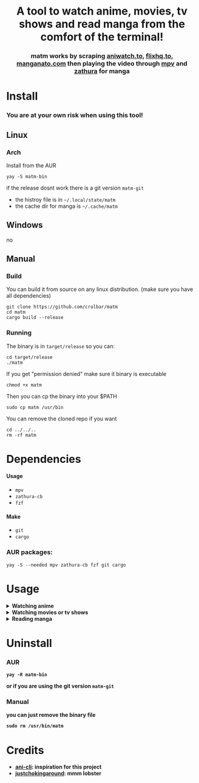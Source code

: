 <h1 align="center">
A tool to watch anime, movies, tv shows and read manga from the comfort of the terminal! 
</h1>

<h3 align="center">
    matm works by scraping 
    <a href="https://aniwatch.to">aniwatch.to</a>, 
    <a href="https://flixhq.to/">flixhq.to</a>,
    <a href="https://manganato.com/">manganato.com</a>
    then playing the video through 
    <a href="https://github.com/mpv-player/mpv">mpv</a> and 
    <a href="https://github.com/pwmt/zathura">zathura</a> for manga
</h3>

# Install
### You are at your own risk when using this tool!

## Linux

### Arch
Install from the AUR
```
yay -S matm-bin
```
if the release dosnt work there is a git version `matm-git`
- the histroy file is in `~/.local/state/matm`
- the cache dir for manga is `~/.cache/matm`

## Windows
no

## Manual

### Build
You can build it from source on any linux distribution. (make sure you have all dependencies)
```
git clone https://github.com/crolbar/matm
cd matm
cargo build --release
```



### Running
The binary is in `target/release` so you can:
```
cd target/release
./matm
```

If you get "permission denied" make sure it binary is executable
```
chmod +x matm
```

Then you can cp the binary into your $PATH
```
sudo cp matm /usr/bin
```
You can remove the cloned repo if you want
```
cd ../../..
rm -rf matm
```

# Dependencies
#### Usage
- `mpv`
- `zathura-cb`
- `fzf`
#### Make
- `git`
- `cargo`

### AUR packages:
```
yay -S --needed mpv zathura-cb fzf git cargo
```

# Usage
<details><summary><b>Watching anime</summary>

```
matm ani
```
You can use `matm a` for short

#### Continue to watch from history
```
matm a -c
```

#### Watch the dubbed versioin
```
matm a --dub
```

#### Get the help menu
```
matm a --help
```

</details><details><summary><b>Watching movies or tv shows</summary>

```
matm mov
```
You can use `matm m` for short

#### Continue to watch from history
```
matm m -c
```

#### Use vlc insead of mpv (not recommended)
Sometimes takes a bit to load
```
matm m --vlc
```

#### Get the help menu
```
matm m --help
```
</details><details><summary><b>Reading manga</summary>

```
matm man
```
You can use `matm ma` for short

#### Continue to watch from history
```
matm ma -c
```

#### Clean the cache directory
```
matm ma --clean
```

#### Get the help menu
```
matm ma --help
```
</details>

# Uninstall
### AUR
```
yay -R matm-bin
```
or if you are using the git version `matm-git`


### Manual
you can just remove the binary file
```
sudo rm /usr/bin/matm
```

# Credits
- [ani-cli](https://github.com/pystardust/ani-cli): inspiration for this project
- [justchokingaround](https://github.com/justchokingaround): mmm lobster
